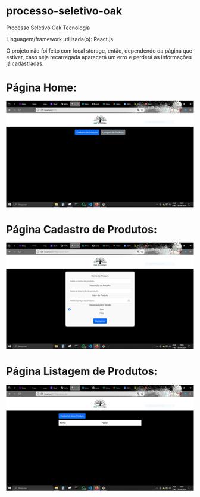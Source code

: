 # processo-seletivo-oak
Processo Seletivo Oak Tecnologia

Linguagem/framework utilizada(o): React.js

O projeto não foi feito com local storage, então, dependendo da página que estiver, caso seja recarregada aparecerá um erro e perderá as informações já cadastradas.

# Página Home:
![Página Home](./oak/public/imgs/oak-img01.PNG)

# Página Cadastro de Produtos:
![Página Cadastro](./oak/public/imgs/oak-img02.PNG)

# Página Listagem de Produtos:
![Página Listagem](./oak/public/imgs/oak-img03.PNG)
